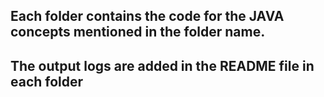 ## Each folder contains the code for the JAVA concepts mentioned in the folder name.

## The output logs are added in the README file in each folder
